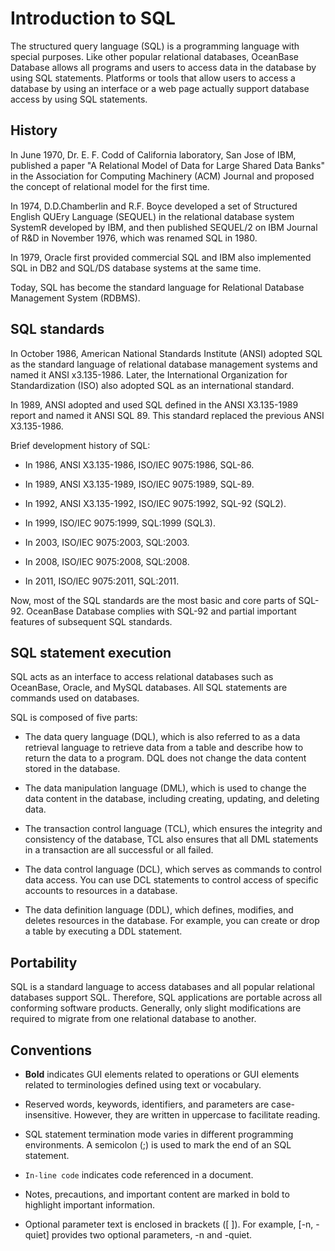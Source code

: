 # Introduction to SQL

The structured query language (SQL) is a programming language with special purposes. Like other popular relational databases, OceanBase Database allows all programs and users to access data in the database by using SQL statements. Platforms or tools that allow users to access a database by using an interface or a web page actually support database access by using SQL statements.

## History

In June 1970, Dr. E. F. Codd of California laboratory, San Jose of IBM, published a paper "A Relational Model of Data for Large Shared Data Banks" in the Association for Computing Machinery (ACM) Journal and proposed the concept of relational model for the first time.

In 1974, D.D.Chamberlin and R.F. Boyce developed a set of Structured English QUEry Language (SEQUEL) in the relational database system SystemR developed by IBM, and then published SEQUEL/2 on IBM Journal of R&D in November 1976, which was renamed SQL in 1980.

In 1979, Oracle first provided commercial SQL and IBM also implemented SQL in DB2 and SQL/DS database systems at the same time.

Today, SQL has become the standard language for Relational Database Management System (RDBMS).

## SQL standards

In October 1986, American National Standards Institute (ANSI) adopted SQL as the standard language of relational database management systems and named it ANSI x3.135-1986. Later, the International Organization for Standardization (ISO) also adopted SQL as an international standard.

In 1989, ANSI adopted and used SQL defined in the ANSI X3.135-1989 report and named it ANSI SQL 89. This standard replaced the previous ANSI X3.135-1986.

Brief development history of SQL:

* In 1986, ANSI X3.135-1986, ISO/IEC 9075:1986, SQL-86.

* In 1989, ANSI X3.135-1989, ISO/IEC 9075:1989, SQL-89.

* In 1992, ANSI X3.135-1992, ISO/IEC 9075:1992, SQL-92 (SQL2).

* In 1999, ISO/IEC 9075:1999, SQL:1999 (SQL3).

* In 2003, ISO/IEC 9075:2003, SQL:2003.

* In 2008, ISO/IEC 9075:2008, SQL:2008.

* In 2011, ISO/IEC 9075:2011, SQL:2011.

Now, most of the SQL standards are the most basic and core parts of SQL-92. OceanBase Database complies with SQL-92 and partial important features of subsequent SQL standards.

## SQL statement execution

SQL acts as an interface to access relational databases such as OceanBase, Oracle, and MySQL databases. All SQL statements are commands used on databases.

SQL is composed of five parts:

* The data query language (DQL), which is also referred to as a data retrieval language to retrieve data from a table and describe how to return the data to a program. DQL does not change the data content stored in the database.

* The data manipulation language (DML), which is used to change the data content in the database, including creating, updating, and deleting data.

* The transaction control language (TCL), which ensures the integrity and consistency of the database, TCL also ensures that all DML statements in a transaction are all successful or all failed.

* The data control language (DCL), which serves as commands to control data access. You can use DCL statements to control access of specific accounts to resources in a database.

* The data definition language (DDL), which defines, modifies, and deletes resources in the database. For example, you can create or drop a table by executing a DDL statement.

## Portability

SQL is a standard language to access databases and all popular relational databases support SQL. Therefore, SQL applications are portable across all conforming software products. Generally, only slight modifications are required to migrate from one relational database to another.

## Conventions

* **Bold** indicates GUI elements related to operations or GUI elements related to terminologies defined using text or vocabulary.

* Reserved words, keywords, identifiers, and parameters are case-insensitive. However, they are written in uppercase to facilitate reading.

* SQL statement termination mode varies in different programming environments. A semicolon (;) is used to mark the end of an SQL statement.

* `In-line code` indicates code referenced in a document.

* Notes, precautions, and important content are marked in bold to highlight important information.

* Optional parameter text is enclosed in brackets ([ ]). For example, [-n, -quiet] provides two optional parameters, -n and -quiet.
